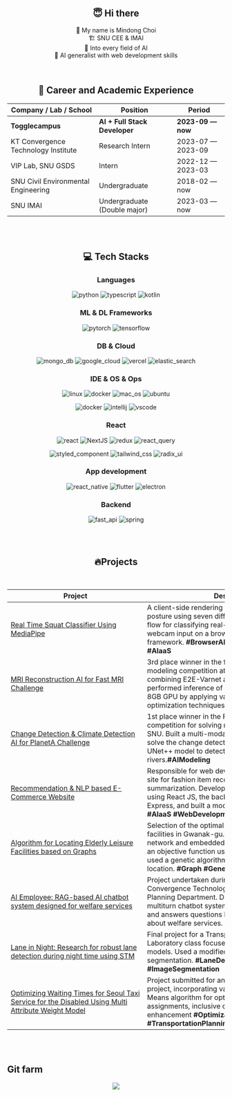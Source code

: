  <div align="center">

## 😇 Hi there

👋 My name is Mindong Choi<br> 🏗️ SNU CEE & IMAI <br> 🥰 Into every field of AI <br> 🌱 AI generalist with web development skills

<be>
<br>

## 📖 Career and Academic Experience

| Company / Lab / School              | Position                       | Period            |
| ----------------------------------- | ------------------------------ | ----------------- |
| **Togglecampus**                    | **AI + Full Stack Developer**  | **2023-09 — now** |
| KT Convergence Technology Institute | Research Intern                | 2023-07 — 2023-09 |
| VIP Lab, SNU GSDS                   | Intern                         | 2022-12 — 2023-03 |
| SNU Civil Environmental Engineering | Undergraduate                  | 2018-02 — now     |
| SNU IMAI                            | Undergraduate (Double major)   | 2023-03 — now     |

<br>
<br>
 
## 💻 Tech Stacks

### Languages
<p align="center">
  <a>
    <img alt="python" src="https://img.shields.io/badge/Python-3776AB?style=for-the-badge&logo=python&logoColor=white">
  </a>
  <a>
    <img alt="typescript" src="https://img.shields.io/badge/TypeScript-007ACC?style=for-the-badge&logo=typescript&logoColor=white">
  </a>
  <a>
    <img alt="kotlin" src="https://img.shields.io/badge/kotlin-%237F52FF.svg?style=for-the-badge&logo=kotlin&logoColor=white">
  </a>
</p>

### ML & DL Frameworks
<p align="center">
  <a>
    <img alt="pytorch" src="https://img.shields.io/badge/PyTorch-EE4C2C?style=for-the-badge&logo=pytorch&logoColor=white">
  </a>
  <a>
    <img alt="tensorflow" src="https://img.shields.io/badge/huggingface-ffd21f?style=for-the-badge">
  </a>
</p>

### DB & Cloud
<p>
  <a>
    <img alt="mongo_db" src="https://img.shields.io/badge/MongoDB-%234ea94b.svg?style=for-the-badge&logo=mongodb&logoColor=white">
  </a>
  <a>
    <img alt="google_cloud" src="https://img.shields.io/badge/GoogleCloud-%234285F4.svg?style=for-the-badge&logo=google-cloud&logoColor=white">
  </a>
  <a>
    <img alt="vercel" src="https://img.shields.io/badge/vercel-%23000000.svg?style=for-the-badge&logo=vercel&logoColor=white">
  </a>
  <a>
    <img alt="elastic_search" src="https://img.shields.io/badge/-ElasticSearch-005571?style=for-the-badge&logo=elasticsearch">
  </a>
</p>

### IDE & OS & Ops
<p>
  <a>
    <img alt="linux" src="https://img.shields.io/badge/Linux-FCC624?style=for-the-badge&logo=linux&logoColor=black">
  </a>
  <a>
    <img alt="docker" src="https://img.shields.io/badge/docker-%230db7ed.svg?style=for-the-badge&logo=docker&logoColor=white">
  </a>
  <a>
    <img alt="mac_os" src="https://img.shields.io/badge/mac%20os-000000?style=for-the-badge&logo=macos&logoColor=F0F0F0">
  </a>
  <a>
    <img alt="ubuntu" src="https://img.shields.io/badge/Ubuntu-E95420?style=for-the-badge&logo=ubuntu&logoColor=white">
  </a>
</p>
<p>
  <a>
    <img alt="docker" src="https://img.shields.io/badge/jira-%230A0FFF.svg?style=for-the-badge&logo=jira&logoColor=white">
  </a>
  <a>
    <img alt="intellij" src="https://img.shields.io/badge/IntelliJIDEA-000000.svg?style=for-the-badge&logo=intellij-idea&logoColor=white">
  </a>
  <a>
    <img alt="vscode" src="https://img.shields.io/badge/Visual%20Studio%20Code-0078d7.svg?style=for-the-badge&logo=visual-studio-code&logoColor=white">
  </a>
</p>


### React
<p>
  <a>
    <img alt="react" src="https://img.shields.io/badge/react-%2320232a.svg?style=for-the-badge&logo=react&logoColor=%2361DAFB" />
  </a>
  <a>
    <img alt="NextJS" src="https://img.shields.io/badge/Next-black?style=for-the-badge&logo=next.js&logoColor=white">
  </a>
  <a>
    <img alt="redux" src="https://img.shields.io/badge/redux-%23593d88.svg?style=for-the-badge&logo=redux&logoColor=white">
  </a>
  <a>
    <img alt="react_query" src="https://img.shields.io/badge/-React%20Query-FF4154?style=for-the-badge&logo=react%20query&logoColor=white">
  </a>
</p>
<p>
  <a> 
    <img alt="styled_component" src="https://img.shields.io/badge/styled--components-DB7093?style=for-the-badge&logo=styled-components&logoColor=white">
  </a>
  <a> 
    <img alt="tailwind_css" src="https://img.shields.io/badge/tailwindcss-%2338B2AC.svg?style=for-the-badge&logo=tailwind-css&logoColor=white">
  </a>
  <a> 
    <img alt="radix_ui" src="https://img.shields.io/badge/radix%20ui-161618.svg?style=for-the-badge&logo=radix-ui&logoColor=white">
  </a>
</p>

### App development

<p align="center">
  <a>
    <img alt="react_native" src="https://img.shields.io/badge/react_native-%2320232a.svg?style=for-the-badge&logo=react&logoColor=%2361DAFB">
  </a>
  <a>
    <img alt="flutter" src="https://img.shields.io/badge/Flutter-%2302569B.svg?style=for-the-badge&logo=Flutter&logoColor=white">
  </a>
  <a>
    <img alt="electron" src="https://img.shields.io/badge/Electron-191970?style=for-the-badge&logo=Electron&logoColor=white">
  </a>
</p>

### Backend

<p align="center">
  <a>
    <img alt="fast_api" src="https://img.shields.io/badge/FastAPI-005571?style=for-the-badge&logo=fastapi">
  </a>
  <a>
    <img alt="spring" src="https://img.shields.io/badge/spring-%236DB33F.svg?style=for-the-badge&logo=spring&logoColor=white">
  </a>
</p>

</div>
</div>

<br>
<br>

<div align='center'>

## 🔥Projects

<br>

<!-- prettier-ignore-start -->
| <center>Project | <center>Description |
| --- | --- | 
| <div style="width:300px">[Real Time Squat Classifier Using MediaPipe](https://github.com/orange-fritters/real-time-squat-classifier) </div>| <div style="width:400px">A client-side rendering service that evaluates squat posture using seven different labels. Developed a flow for classifying real-time pose video data from webcam input on a browser using the MediaPipe framework. **\#BrowserAI \#VideoAI \#Mediapipe #AIaaS** </div> |
| [MRI Reconstruction AI for Fast MRI Challenge](https://github.com/orange-fritters/fast-mri) | 3rd place winner in the fastMRI 2022, the largest AI modeling competition at SNU. Built a model combining E2E-Varnet and RCAN. Trained and performed inference of large-size AI models on an 8GB GPU by applying various model memory optimization techniques. **#MemorySaving #Pytorch** |
| [Change Detection & Climate Detection AI for PlanetA Challenge](https://github.com/orange-fritters/planet-a)| 1st place winner in the PlanetA 2022, an AI modeling competition for solving natural science problems at SNU. Built a multi-modal siamese nested unet to solve the change detection problem. Applied a UNet++ model to detect atmospheric rivers.**\#AIModeling** |
| [Recommendation & NLP based E-Commerce Website](https://github.com/augustinLib/bitamin-conference)| Responsible for web development of an AIaaS demo site for fashion item recommendation and review summarization. Developed the front-end of the site using React JS, the back-end using MongoDB and Express, and built a model server with FastAPI. **#AIaaS #WebDevelopment** |
| [Algorithm for Locating Elderly Leisure Facilities based on Graphs](https://github.com/orange-fritters/urban-design) | Selection of the  optimal locations for elderly leisure facilities in Gwanak-gu. Constructed a pedestrian network and embedded various variables. Designed an objective function using matrix operations and used a genetic algorithm to determine the optimal location. **#Graph #GeneticAlgorithm #MCLP** |
| [AI Employee: RAG-based AI chatbot system designed for welfare services](https://github.com/orange-fritters/ai-employee) | Project undertaken during an internship at KT Convergence Technology Institute's AI Service Planning Department. Developed an RAG-based multiturn chatbot system that recommends services and answers questions based on user inquiries about welfare services. **#RAG #ChatBot #WebDev** |
| [Lane in Night: Research for robust lane detection during night time using STM](https://github.com/orange-fritters/lane-in-night) | Final project for a Transportation Planning and Laboratory class focused on lane detection AI models. Used a modified STM model for lane segmentation. **#LaneDetection #STM #ImageSegmentation** |
| [Optimizing Waiting Times for Seoul Taxi Service for the Disabled Using Multi Attribute Weight Model](https://github.com/orange-fritters/taxi-matching-research) | Project submitted for an undergraduate research project, incorporating various features and the K-Means algorithm for optimizing taxi-user assignments, inclusive of numerous experiments for enhancement **#Optimization #TaxiMatching #TransportationPlanning #Kuhn-Munkres** |



<!-- prettier-ignore-end -->

</div>
<br>
<br>

## Git farm

<p align="center">
  <a href="https://github.com/devxb/gitanimals">
    <img src="https://render.gitanimals.org/farms/orange-fritters"/>
  </a>
</p>
